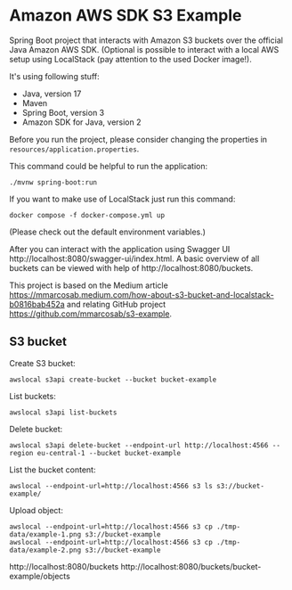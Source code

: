 # Amazon AWS SDK S3 Example 

Spring Boot project that interacts with Amazon S3 buckets over the official Java Amazon AWS SDK.
(Optional is possible to interact with a local AWS setup using LocalStack (pay attention to the used Docker image!).

It's using following stuff:
- Java, version 17
- Maven
- Spring Boot, version 3
- Amazon SDK for Java, version 2

Before you run the project, please consider changing the properties in `resources/application.properties`.

This command could be helpful to run the application:
```
./mvnw spring-boot:run
```

If you want to make use of LocalStack just run this command:
```
docker compose -f docker-compose.yml up
```
(Please check out the default environment variables.)

After you can interact with the application using Swagger UI http://localhost:8080/swagger-ui/index.html. A basic overview of all buckets can be viewed with help of http://localhost:8080/buckets.

This project is based on the Medium article https://mmarcosab.medium.com/how-about-s3-bucket-and-localstack-b0816bab452a and relating GitHub project https://github.com/mmarcosab/s3-example.

## S3 bucket
Create S3 bucket:
```
awslocal s3api create-bucket --bucket bucket-example
```

List buckets:
```
awslocal s3api list-buckets
```

Delete bucket:
```
awslocal s3api delete-bucket --endpoint-url http://localhost:4566 --region eu-central-1 --bucket bucket-example
```

List the bucket content:
```
awslocal --endpoint-url=http://localhost:4566 s3 ls s3://bucket-example/
```

Upload object:
```
awslocal --endpoint-url=http://localhost:4566 s3 cp ./tmp-data/example-1.png s3://bucket-example
awslocal --endpoint-url=http://localhost:4566 s3 cp ./tmp-data/example-2.png s3://bucket-example
```
http://localhost:8080/buckets
http://localhost:8080/buckets/bucket-example/objects
